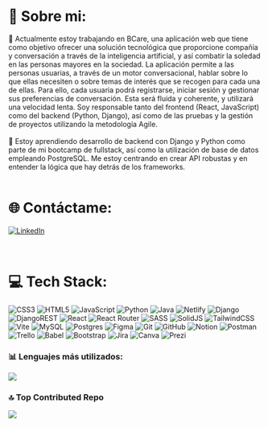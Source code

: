 # 💫 Sobre mi:
🔭 Actualmente estoy trabajando en BCare, una aplicación web que tiene como objetivo ofrecer una solución tecnológica que proporcione compañía y conversación a través de la inteligencia artificial, y así combatir la soledad en las personas mayores en la sociedad. La aplicación permite a las personas usuarias, a través de un motor conversacional, hablar sobre lo que ellas necesiten o sobre temas de interés que se recogen para cada una de ellas. Para ello, cada usuaria podrá registrarse, iniciar sesión y gestionar sus preferencias de conversación. Esta será fluida y coherente, y utilizará una velocidad lenta. Soy responsable tanto del frontend (React, JavaScript) como del backend (Python, Django), así como de las pruebas y la gestión de proyectos utilizando la metodología Agile.<br><br>
🌱 Estoy aprendiendo desarrollo de backend con Django y Python como parte de mi bootcamp de fullstack, así como la utilización de base de datos empleando PostgreSQL. Me estoy centrando en crear API robustas y en entender la lógica que hay detrás de los frameworks.<br><br>


# 🌐 Contáctame:
[![LinkedIn](https://img.shields.io/badge/LinkedIn-%230077B5.svg?logo=linkedin&logoColor=white)](https://linkedin.com/in//helena-lopgom/)  
<br>
<br>

# 💻 Tech Stack:
![CSS3](https://img.shields.io/badge/css3-%231572B6.svg?style=flat&logo=css3&logoColor=white) ![HTML5](https://img.shields.io/badge/html5-%23E34F26.svg?style=flat&logo=html5&logoColor=white) ![JavaScript](https://img.shields.io/badge/javascript-%23323330.svg?style=flat&logo=javascript&logoColor=%23F7DF1E) ![Python](https://img.shields.io/badge/python-3670A0?style=flat&logo=python&logoColor=ffdd54) ![Java](https://img.shields.io/badge/java-%23ED8B00.svg?style=flat&logo=openjdk&logoColor=white) ![Netlify](https://img.shields.io/badge/netlify-%23000000.svg?style=flat&logo=netlify&logoColor=#00C7B7) ![Django](https://img.shields.io/badge/django-%23092E20.svg?style=flat&logo=django&logoColor=white) ![DjangoREST](https://img.shields.io/badge/DJANGO-REST-ff1709?style=flat&logo=django&logoColor=white&color=ff1709&labelColor=gray) ![React](https://img.shields.io/badge/react-%2320232a.svg?style=flat&logo=react&logoColor=%2361DAFB) ![React Router](https://img.shields.io/badge/React_Router-CA4245?style=flat&logo=react-router&logoColor=white) ![SASS](https://img.shields.io/badge/SASS-hotpink.svg?style=flat&logo=SASS&logoColor=white) ![SolidJS](https://img.shields.io/badge/SolidJS-2c4f7c?style=flat&logo=solid&logoColor=c8c9cb) ![TailwindCSS](https://img.shields.io/badge/tailwindcss-%2338B2AC.svg?style=flat&logo=tailwind-css&logoColor=white) ![Vite](https://img.shields.io/badge/vite-%23646CFF.svg?style=flat&logo=vite&logoColor=white) ![MySQL](https://img.shields.io/badge/mysql-4479A1.svg?style=flat&logo=mysql&logoColor=white) ![Postgres](https://img.shields.io/badge/postgres-%23316192.svg?style=flat&logo=postgresql&logoColor=white) ![Figma](https://img.shields.io/badge/figma-%23F24E1E.svg?style=flat&logo=figma&logoColor=white) ![Git](https://img.shields.io/badge/git-%23F05033.svg?style=flat&logo=git&logoColor=white) ![GitHub](https://img.shields.io/badge/github-%23121011.svg?style=flat&logo=github&logoColor=white) ![Notion](https://img.shields.io/badge/Notion-%23000000.svg?style=flat&logo=notion&logoColor=white) ![Postman](https://img.shields.io/badge/Postman-FF6C37?style=flat&logo=postman&logoColor=white) ![Trello](https://img.shields.io/badge/Trello-%23026AA7.svg?style=flat&logo=Trello&logoColor=white) ![Babel](https://img.shields.io/badge/Babel-F9DC3e?style=flat&logo=babel&logoColor=black) ![Bootstrap](https://img.shields.io/badge/bootstrap-%238511FA.svg?style=flat&logo=bootstrap&logoColor=white) ![Jira](https://img.shields.io/badge/jira-%230A0FFF.svg?style=flat&logo=jira&logoColor=white) ![Canva](https://img.shields.io/badge/Canva-%2300C4CC.svg?style=flat&logo=Canva&logoColor=white) ![Prezi](https://img.shields.io/badge/Prezi-%23000000.svg?style=flat&logo=Prezi&logoColor=white)

### 📊 Lenguajes más utilizados:
![](https://github-readme-stats.vercel.app/api/top-langs/?username=helopgom&theme=calm&hide_border=false&include_all_commits=false&count_private=false&layout=compact)

### 🔝 Top Contributed Repo
![](https://github-contributor-stats.vercel.app/api?username=helopgom&limit=5&theme=calm&combine_all_yearly_contributions=true)

